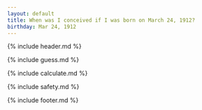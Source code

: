 ```yaml
---
layout: default
title: When was I conceived if I was born on March 24, 1912?
birthday: Mar 24, 1912
---
```


{% include header.md %}

{% include guess.md %}

{% include calculate.md %}

{% include safety.md %}

{% include footer.md %}



